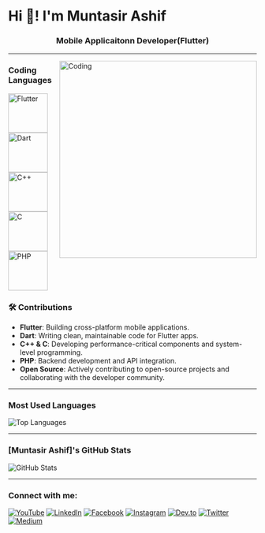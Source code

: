 # Hi 👋! I'm Muntasir Ashif
<h3 align="center">Mobile Applicaitonn Developer(Flutter)</h3>

---

<img align="right" alt="Coding" width="400" src="https://cdn.dribbble.com/users/1162077/screenshots/3848914/programmer.gif">

<h3 align="lest">Coding Languages</h3>

<p align="left">
  <img src="https://img.icons8.com/color/48/000000/flutter.png" alt="Flutter" width="80" height="80"/>
  <img src="https://img.icons8.com/color/48/000000/dart.png" alt="Dart" width="80" height="80"/>
  <img src="https://img.icons8.com/color/48/000000/c-plus-plus-logo.png" alt="C++" width="80" height="80"/>
  <img src="https://img.icons8.com/color/48/000000/c-programming.png" alt="C" width="80" height="80"/>
  <img src="https://img.icons8.com/officel/48/000000/php-logo.png" alt="PHP" width="80" height="80"/>
</p>

<h3 align="lest">🛠️ Contributions</h3>

- **Flutter**: Building cross-platform mobile applications.
- **Dart**: Writing clean, maintainable code for Flutter apps.
- **C++ & C**: Developing performance-critical components and system-level programming.
- **PHP**: Backend development and API integration.
- **Open Source**: Actively contributing to open-source projects and collaborating with the developer community.

---



### Most Used Languages

![Top Languages](https://github-readme-stats.vercel.app/api/top-langs/?username=MuntasirAsif&layout=compact&theme=radical)

---

### [Muntasir Ashif]'s GitHub Stats

![GitHub Stats](https://github-readme-stats.vercel.app/api?username=MuntasirAsif&show_icons=true&theme=radical)

---


### Connect with me:

[![YouTube](https://img.shields.io/badge/YouTube-red?style=flat-square&logo=youtube)](https://www.youtube.com/@errorcode99official)
[![LinkedIn](https://img.shields.io/badge/LinkedIn-blue?style=flat-square&logo=linkedin)](https://www.linkedin.com/in/muhammad-muntasir-mahamud-ashif-2a6749200/)
[![Facebook](https://img.shields.io/badge/Facebook-1877F2?style=flat-square&logo=facebook&logoColor=white)](https://www.facebook.com/muntasir.sky.llc)
[![Instagram](https://img.shields.io/badge/Instagram-E4405F?style=flat-square&logo=instagram&logoColor=white)](https://www.instagram.com/muntasirashif)
[![Dev.to](https://img.shields.io/badge/Dev.to-0A0A0A?style=flat-square&logo=devdotto)](https://dev.to/yourusername)
[![Twitter](https://img.shields.io/badge/Twitter-blue?style=flat-square&logo=twitter&logoColor=white)](https://twitter.com/ashif_muntasir)
[![Medium](https://img.shields.io/badge/-Medium-black?style=flat-square&logo=medium)](https://medium.com/@muntasirashifee)
